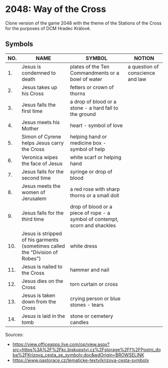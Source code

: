 # 2048: Way of the Cross

Clone version of the game 2048 with the theme of the Stations of the Cross for the purposes of DCM Hradec Králové.

## Symbols

| NO. | NAME                                                                         | SYMBOL                                                                      | NOTION                           |
| --- | ---------------------------------------------------------------------------- | --------------------------------------------------------------------------- | -------------------------------- |
| 1.  | Jesus is condemned to death                                                  | plates of the Ten Commandments or a bowl of water                           | a question of conscience and law |
| 2.  | Jesus takes up his Cross                                                     | fetters or crown of thorns                                                  |                                  |
| 3.  | Jesus falls the first time                                                   | a drop of blood or a stone - a hard fall to the ground                      |                                  |
| 4.  | Jesus meets his Mother                                                       | heart - symbol of love                                                      |                                  |
| 5.  | Simon of Cyrene helps Jesus carry the Cross                                  | helping hand or medicine box - symbol of help                               |                                  |
| 6.  | Veronica wipes the face of Jesus                                             | white scarf or helping hand                                                 |                                  |
| 7.  | Jesus falls for the second time                                              | syringe or drop of blood                                                    |                                  |
| 8.  | Jesus meets the women of Jerusalem                                           | a red rose with sharp thorns or a small doll                                |                                  |
| 9.  | Jesus falls for the third time                                               | drop of blood or a piece of rope - a symbol of contempt, scorn and shackles |                                  |
| 10. | Jesus is stripped of his garments (sometimes called the "Division of Robes") | white dress                                                                 |                                  |
| 11. | Jesus is nailed to the Cross                                                 | hammer and nail                                                             |                                  |
| 12. | Jesus dies on the Cross                                                      | torn curtain or cross                                                       |                                  |
| 13. | Jesus is taken down from the Cross                                           | crying person or blue stones - tears                                        |                                  |
| 14. | Jesus is laid in the tomb                                                    | stone or cemetery candles                                                   |                                  |

Sources:
- https://view.officeapps.live.com/op/view.aspx?src=https%3A%2F%2Fkc.biskupstvi.cz%2Fstorage%2Ff%2FPostni_doba%2FKrizova_cesta_se_symboly.doc&wdOrigin=BROWSELINK
- https://www.pastorace.cz/tematicke-texty/krizova-cesta-symboly